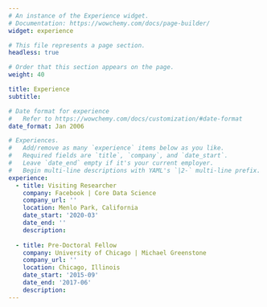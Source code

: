 ```yaml
---
# An instance of the Experience widget.
# Documentation: https://wowchemy.com/docs/page-builder/
widget: experience

# This file represents a page section.
headless: true

# Order that this section appears on the page.
weight: 40

title: Experience
subtitle:

# Date format for experience
#   Refer to https://wowchemy.com/docs/customization/#date-format
date_format: Jan 2006

# Experiences.
#   Add/remove as many `experience` items below as you like.
#   Required fields are `title`, `company`, and `date_start`.
#   Leave `date_end` empty if it's your current employer.
#   Begin multi-line descriptions with YAML's `|2-` multi-line prefix.
experience:
  - title: Visiting Researcher 
    company: Facebook | Core Data Science
    company_url: ''
    location: Menlo Park, California
    date_start: '2020-03'
    date_end: ''
    description:
        
  - title: Pre-Doctoral Fellow
    company: University of Chicago | Michael Greenstone
    company_url: ''
    location: Chicago, Illinois
    date_start: '2015-09'
    date_end: '2017-06'
    description:
---
```

